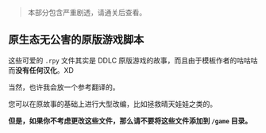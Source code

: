 > 本部分包含严重剧透，请通关后查看。

## 原生态无公害的原版游戏脚本

这些可爱的 `.rpy` 文件其实是 DDLC 原版游戏的故事，而且由于模板作者的咕咕咕而**没有任何汉化**。XD

当然，也许我会放一个参考翻译的。

您可以在原故事的基础上进行大型改编，比如拯救晴天娃娃之类的。

**但是，如果你不考虑更改这些文件，那么请不要将这些文件添加到 `/game` 目录。**